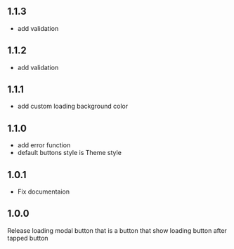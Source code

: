 ## 1.1.3
- add validation

## 1.1.2
- add validation

## 1.1.1
- add custom loading background color

## 1.1.0
- add error function
- default buttons style is Theme style

## 1.0.1
- Fix documentaion

## 1.0.0
Release loading modal button that is a button that show loading button after tapped button
